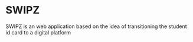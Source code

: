 SWIPZ
=====

SWIPZ is an web application based on the idea of transitioning the student id card to a digital platform

